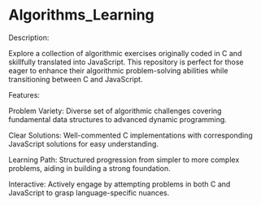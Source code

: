 # Algorithms_Learning

Description:

Explore a collection of algorithmic exercises originally coded in C and skillfully translated into JavaScript. This repository is perfect for those eager to enhance their algorithmic problem-solving abilities while transitioning between C and JavaScript.

Features:

Problem Variety: Diverse set of algorithmic challenges covering fundamental data structures to advanced dynamic programming.

Clear Solutions: Well-commented C implementations with corresponding JavaScript solutions for easy understanding.

Learning Path: Structured progression from simpler to more complex problems, aiding in building a strong foundation.

Interactive: Actively engage by attempting problems in both C and JavaScript to grasp language-specific nuances.
